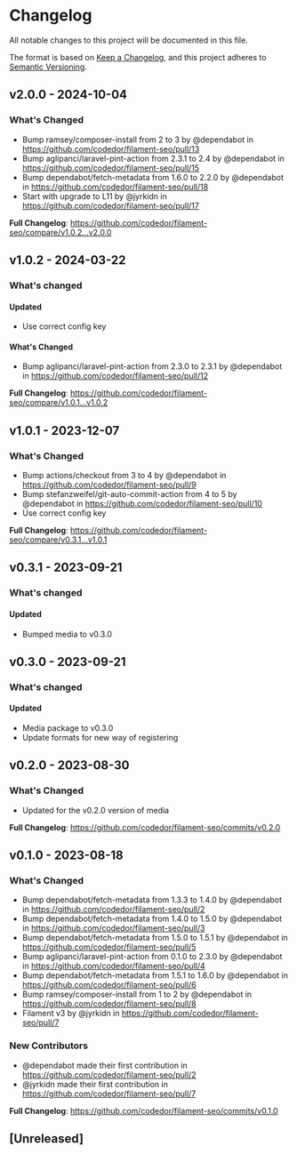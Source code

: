 # Changelog

All notable changes to this project will be documented in this file.

The format is based on [Keep a Changelog](https://keepachangelog.com/en/1.0.0/),
and this project adheres to [Semantic Versioning](https://semver.org/spec/v2.0.0.html).

## v2.0.0 - 2024-10-04

### What's Changed

* Bump ramsey/composer-install from 2 to 3 by @dependabot in https://github.com/codedor/filament-seo/pull/13
* Bump aglipanci/laravel-pint-action from 2.3.1 to 2.4 by @dependabot in https://github.com/codedor/filament-seo/pull/15
* Bump dependabot/fetch-metadata from 1.6.0 to 2.2.0 by @dependabot in https://github.com/codedor/filament-seo/pull/18
* Start with upgrade to L11 by @jyrkidn in https://github.com/codedor/filament-seo/pull/17

**Full Changelog**: https://github.com/codedor/filament-seo/compare/v1.0.2...v2.0.0

## v1.0.2 - 2024-03-22

### What's changed

#### Updated

- Use correct config key

#### What's Changed

* Bump aglipanci/laravel-pint-action from 2.3.0 to 2.3.1 by @dependabot in https://github.com/codedor/filament-seo/pull/12

**Full Changelog**: https://github.com/codedor/filament-seo/compare/v1.0.1...v1.0.2

## v1.0.1 - 2023-12-07

### What's Changed

* Bump actions/checkout from 3 to 4 by @dependabot in https://github.com/codedor/filament-seo/pull/9
* Bump stefanzweifel/git-auto-commit-action from 4 to 5 by @dependabot in https://github.com/codedor/filament-seo/pull/10
* Use correct config key

**Full Changelog**: https://github.com/codedor/filament-seo/compare/v0.3.1...v1.0.1

## v0.3.1 - 2023-09-21

### What's changed

#### Updated

- Bumped media to v0.3.0

## v0.3.0 - 2023-09-21

### What's changed

#### Updated

- Media package to v0.3.0
- Update formats for new way of registering

## v0.2.0 - 2023-08-30

### What's Changed

- Updated for the v0.2.0 version of media

**Full Changelog**: https://github.com/codedor/filament-seo/commits/v0.2.0

## v0.1.0 - 2023-08-18

### What's Changed

- Bump dependabot/fetch-metadata from 1.3.3 to 1.4.0 by @dependabot in https://github.com/codedor/filament-seo/pull/2
- Bump dependabot/fetch-metadata from 1.4.0 to 1.5.0 by @dependabot in https://github.com/codedor/filament-seo/pull/3
- Bump dependabot/fetch-metadata from 1.5.0 to 1.5.1 by @dependabot in https://github.com/codedor/filament-seo/pull/5
- Bump aglipanci/laravel-pint-action from 0.1.0 to 2.3.0 by @dependabot in https://github.com/codedor/filament-seo/pull/4
- Bump dependabot/fetch-metadata from 1.5.1 to 1.6.0 by @dependabot in https://github.com/codedor/filament-seo/pull/6
- Bump ramsey/composer-install from 1 to 2 by @dependabot in https://github.com/codedor/filament-seo/pull/8
- Filament v3 by @jyrkidn in https://github.com/codedor/filament-seo/pull/7

### New Contributors

- @dependabot made their first contribution in https://github.com/codedor/filament-seo/pull/2
- @jyrkidn made their first contribution in https://github.com/codedor/filament-seo/pull/7

**Full Changelog**: https://github.com/codedor/filament-seo/commits/v0.1.0

## [Unreleased]
